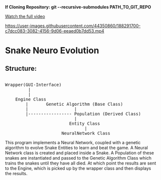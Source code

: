 
**If Cloning Repository: git --recursive-submodules PATH_TO_GIT_REPO**

[Watch the full video](https://www.youtube.com/watch?v=uu1r35r0DSs&t=240s)



https://user-images.githubusercontent.com/44350860/188291700-c7dcc083-3082-4156-9d06-eeaed0b7dd53.mp4



# Snake Neuro Evolution  
## Structure:  
<pre>

Wrapper(GUI-Interface)  
	     |  
	     |  
	Engine Class  
		|		Genetic Algorithm (Base Class) 
		|				   |
		|----------------- Population (Derived Class)
					   	   |					
			   		     Entity Class 
					     	   |
					  NeuralNetwork Class
</pre>


This program implements a Neural Network, coupled with a genetic algorithm to evolve Snake Entities to learn and beat the game.
A Neural Network class is created and placed inside a Snake. A Population of these snakes are instantiated and passed to the Genetic Algorithm Class 
which trains the snakes until they have all died. At which point the results are sent to the Engine, which is picked up by the wrapper class and then
displays the results.


